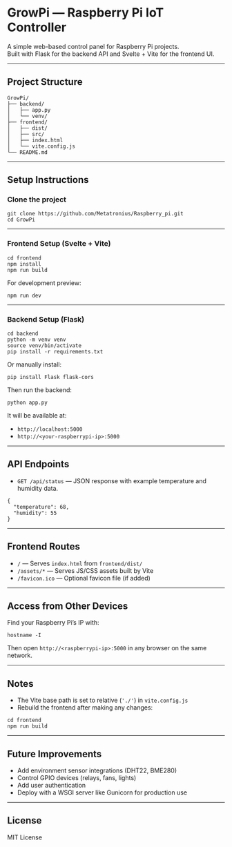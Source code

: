 # GrowPi — Raspberry Pi IoT Controller

A simple web-based control panel for Raspberry Pi projects.  
Built with Flask for the backend API and Svelte + Vite for the frontend UI.

---

## Project Structure

```
GrowPi/
├── backend/
│   ├── app.py
│   └── venv/
├── frontend/
│   ├── dist/
│   ├── src/
│   ├── index.html
│   └── vite.config.js
└── README.md
```

---

## Setup Instructions

### Clone the project

```
git clone https://github.com/Metatronius/Raspberry_pi.git
cd GrowPi
```

---

### Frontend Setup (Svelte + Vite)

```
cd frontend
npm install
npm run build
```

For development preview:

```
npm run dev
```

---

### Backend Setup (Flask)

```
cd backend
python -m venv venv
source venv/bin/activate
pip install -r requirements.txt
```

Or manually install:

```
pip install Flask flask-cors
```

Then run the backend:

```
python app.py
```

It will be available at:

- `http://localhost:5000`
- `http://<your-raspberrypi-ip>:5000`

---

## API Endpoints

- `GET /api/status` — JSON response with example temperature and humidity data.

```
{
  "temperature": 68,
  "humidity": 55
}
```

---

## Frontend Routes

- `/` — Serves `index.html` from `frontend/dist/`
- `/assets/*` — Serves JS/CSS assets built by Vite
- `/favicon.ico` — Optional favicon file (if added)

---

## Access from Other Devices

Find your Raspberry Pi’s IP with:

```
hostname -I
```

Then open `http://<raspberrypi-ip>:5000` in any browser on the same network.

---

## Notes

- The Vite base path is set to relative (`'./'`) in `vite.config.js`
- Rebuild the frontend after making any changes:

```
cd frontend
npm run build
```

---

## Future Improvements

- Add environment sensor integrations (DHT22, BME280)
- Control GPIO devices (relays, fans, lights)
- Add user authentication
- Deploy with a WSGI server like Gunicorn for production use

---

## License

MIT License

